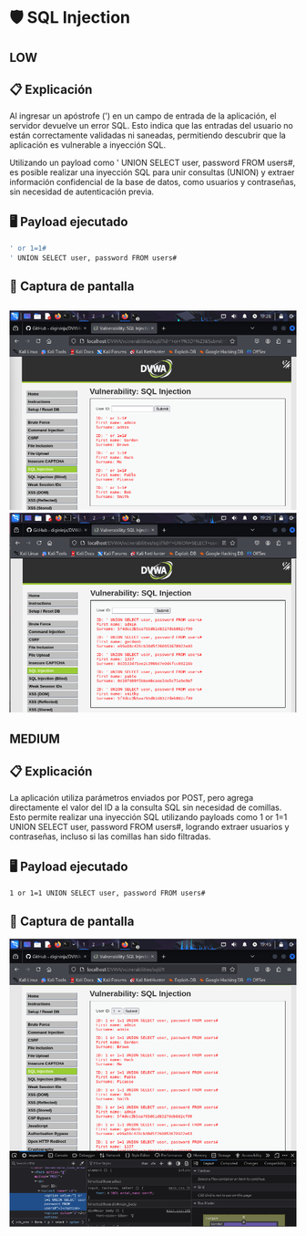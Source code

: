 # 🛡️ SQL Injection

## LOW
## 📋 Explicación
Al ingresar un apóstrofe (') en un campo de entrada de la aplicación, el servidor devuelve un error SQL. Esto indica que las entradas del usuario no están correctamente validadas ni saneadas, permitiendo descubrir que la aplicación es vulnerable a inyección SQL.

Utilizando un payload como ' UNION SELECT user, password FROM users#, es posible realizar una inyección SQL para unir consultas (UNION) y extraer información confidencial de la base de datos, como usuarios y contraseñas, sin necesidad de autenticación previa.

## 🖥️ Payload ejecutado
```bash
' or 1=1#
' UNION SELECT user, password FROM users#
```
## 📸 Captura de pantalla
![a2dismod](https://github.com/PPS10711021/RA3/blob/main/RA3/RA3_2/images/sql1.png)
![a2dismod](https://github.com/PPS10711021/RA3/blob/main/RA3/RA3_2/images/sql2.png)
---

## MEDIUM
## 📋 Explicación
La aplicación utiliza parámetros enviados por POST, pero agrega directamente el valor del ID a la consulta SQL sin necesidad de comillas. Esto permite realizar una inyección SQL utilizando payloads como 1 or 1=1 UNION SELECT user, password FROM users#, logrando extraer usuarios y contraseñas, incluso si las comillas han sido filtradas.

## 🖥️ Payload ejecutado
```bash
1 or 1=1 UNION SELECT user, password FROM users#
```
## 📸 Captura de pantalla
![a2dismod](https://github.com/PPS10711021/RA3/blob/main/RA3/RA3_2/images/sql3.png)
